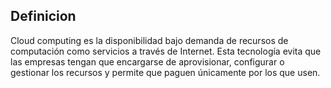 ## Definicion


Cloud computing es la disponibilidad bajo demanda de recursos de computación como servicios a través de Internet. Esta tecnología evita que las empresas tengan que encargarse de aprovisionar, configurar o gestionar los recursos y permite que paguen únicamente por los que usen.


